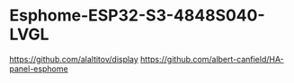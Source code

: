 # Esphome-ESP32-S3-4848S040-LVGL

https://github.com/alaltitov/display
https://github.com/albert-canfield/HA-panel-esphome
